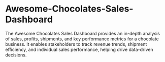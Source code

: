 # Awesome-Chocolates-Sales-Dashboard
The Awesome Chocolates Sales Dashboard provides an in-depth analysis of sales, profits, shipments, and key performance metrics for a chocolate business. It enables stakeholders to track revenue trends, shipment efficiency, and individual sales performance, helping drive data-driven decisions.
